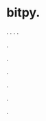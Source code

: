 # bitpy.
.
.
.
.












.






















































.
























.



























.

















































































.































































.


















